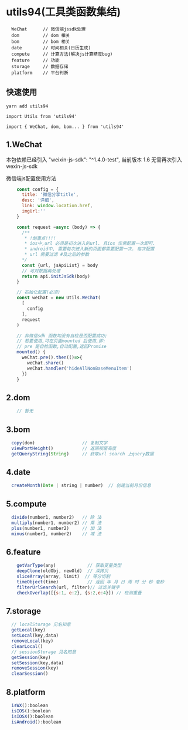 # utils94(工具类函数集结)
```
  WeChat      // 微信端jssdk处理
  dom         // dom 相关
  bom         // bom 相关
  date        // 时间相关(日历生成)
  compute     // 计算方法(解决js计算精度bug)
  feature     // 功能
  storage     // 数据存储
  platform    // 平台判断
```

## 快速使用
```
yarn add utils94 

import Utils from 'utils94'

import { WeChat, dom, bom... } from 'utils94'

```
  
## 1.WeChat
  本包依赖已经引入 "weixin-js-sdk": "^1.4.0-test", 当前版本 1.6
  无需再次引入wexin-js-sdk

  微信端js配置使用方法

  ```javascript
      const config = {
        title: '微信分享title',
        desc: '详细',
        link: window.location.href,
        imgUrl:''
      }

      const request =async (body) => {
        /** 
         * !划重点!!!!
         * ios中,url 必须是初次进入的url. 且ios 仅需配置一次即可.
         * android中, 需要每次进入新的页面都需要配置一次. 每次配置
         * url 需要过滤 #及之后的参数
        */
        const {url, jsApiList} = body
        // 可对数据再处理
        return api.initJsSdk(body)
      }

      // 初始化配置(必须)
      const weChat = new Utils.WeChat(
        [
          config
        ],
        request
      )

      // 非微信sdk 函数均没有自检是否配置成功;
      // 若要使用,可在页面mounted 后使用,即: 
      // pre 是自检函数,自动配置,返回Promise
      mounted() {
        weChat.pre().then(()=>{
          weChat.share()
          weChat.handler('hideAllNonBaseMenuItem')
        })
      }
  ```

   ## 2.dom
  ```javascript
      // 暂无
  ```

  ## 3.bom
  ```javascript
    copy(dom)                  // 复制文字 
    viewPortHeight()           // 返回视窗高度
    getQueryString(String)     // 获取url search 上query数据
  ```

  ## 4.date
  ```javascript
    createMonth(Date | string | number)  // 创建当前月份信息

  ```

  ## 5.compute
  ```javascript
    divide(number1, number2)   // 除 法
    multiply(number1, number2) // 乘 法
    plus(number1, number2)     // 加 法
    minus(number1, number2)    // 减 法
  ```

  ## 6.feature
  ```javascript
      getVarType(any)            // 获取变量类型
      deepClone(oldObj, newOld)  // 深拷贝
      sliceArray(array, limit)  // 等分切割
      timeObject(time)           // 返回 年 月 日 周 时 分 秒 毫秒
      filterUrlSearch(url, filter)// 过滤关键字
      checkOverlap([{s:1, e:2}, {s:2,e:4}]) // 检测重叠
  ```

  ## 7.storage
  ```javascript
    // localStorage 见名知意
    getLocal(key)
    setLocal(key,data)
    removeLocal(key)
    clearLocal()
    // sessionStorage 见名知意
    getSession(key)
    setSession(key,data)
    removeSession(key)
    clearSession()
  ```

  ## 8.platform
  ```javascript
    isWX():boolean
    isIOS():boolean
    isIOSX():boolean
    isAndroid():boolean
  ```
 